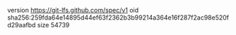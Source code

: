 version https://git-lfs.github.com/spec/v1
oid sha256:259fda64e14895d44ef63f2362b3b99214a364e16f287f2ac98e520fd29aafbd
size 54739
